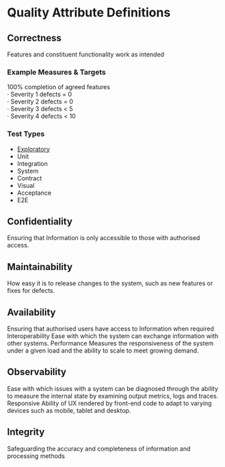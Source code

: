# Quality Attribute Definitions

## Correctness

Features and constituent functionality work as intended

### Example Measures & Targets

100% completion of agreed features\
· Severity 1 defects = 0\
· Severity 2 defects = 0\
· Severity 3 defects < 5\
· Severity 4 defects < 10

### Test Types

* [Exploratory](test-type-definitions.md#exploratory-test)
* Unit
* Integration
* System&#x20;
* Contract
* Visual
* Acceptance
* E2E

## Confidentiality&#x20;

Ensuring that Information is only accessible to those with authorised access.

## Maintainability&#x20;

How easy it is to release changes to the system, such as new features or fixes for defects.

## Availability&#x20;

Ensuring that authorised users have access to Information when required Interoperability Ease with which the system can exchange information with other systems. Performance Measures the responsiveness of the system under a given load and the ability to scale to meet growing demand.

## Observability&#x20;

Ease with which issues with a system can be diagnosed through the ability to measure the internal state by examining output metrics, logs and traces. Responsive Ability of UX rendered by front-end code to adapt to varying devices such as mobile, tablet and desktop.

## Integrity&#x20;

Safeguarding the accuracy and completeness of information and processing methods
